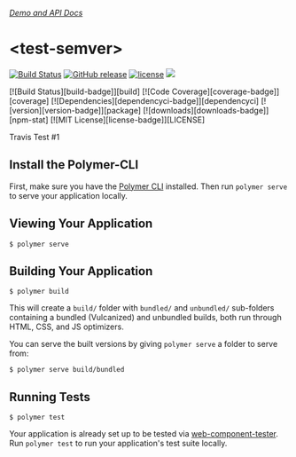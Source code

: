 _[Demo and API Docs](https://oneezy.github.io/test-semver)_

# \<test-semver\>

[![Build Status](https://travis-ci.org/oneezy/test-semver.svg?branch=master)](https://travis-ci.org/oneezy/test-semver)
[![GitHub release](https://img.shields.io/github/release/oneezy/test-semver.svg)](https://github.com/oneezy/test-semver/releases)
[![license](https://img.shields.io/github/license/oneezy/test-semver.svg)](https://github.com/oneezy/test-semver/blob/master/LICENSE)
[![](https://img.shields.io/github/issues-raw/oneezy/test-semver.svg)](https://github.com/oneezy/test-semver/issues)

[![Build Status][build-badge]][build]
[![Code Coverage][coverage-badge]][coverage]
[![Dependencies][dependencyci-badge]][dependencyci]
[![version][version-badge]][package]
[![downloads][downloads-badge]][npm-stat]
[![MIT License][license-badge]][LICENSE]

Travis Test #1

## Install the Polymer-CLI

First, make sure you have the [Polymer CLI](https://www.npmjs.com/package/polymer-cli) installed. Then run `polymer serve` to serve your application locally.

## Viewing Your Application

```
$ polymer serve
```

## Building Your Application

```
$ polymer build
```

This will create a `build/` folder with `bundled/` and `unbundled/` sub-folders
containing a bundled (Vulcanized) and unbundled builds, both run through HTML,
CSS, and JS optimizers.

You can serve the built versions by giving `polymer serve` a folder to serve
from:

```
$ polymer serve build/bundled
```

## Running Tests

```
$ polymer test
```

Your application is already set up to be tested via [web-component-tester](https://github.com/Polymer/web-component-tester). Run `polymer test` to run your application's test suite locally.

